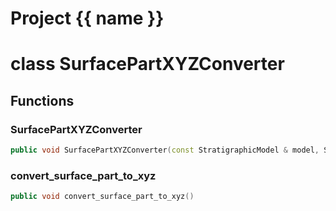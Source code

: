 <script setup>
import {useRoute} from 'vitepress'
const {path} = useRoute()
const tokens = path.split('/')
const words = tokens[2].split('-');
for (let i = 0; i < words.length; i++) {
    words[i] = words[i].charAt(0).toUpperCase() + words[i].slice(1);
    words[i] = words[i].replace('geode', 'Geode')
}
const name = words.join('-');
</script>
# Project {{ name }}

# class SurfacePartXYZConverter


## Functions

### SurfacePartXYZConverter

```cpp
public void SurfacePartXYZConverter(const StratigraphicModel & model, Span stratigraphic_surfaces, const uuid & block_id, SurfacePart & surface_part)
```


### convert_surface_part_to_xyz

```cpp
public void convert_surface_part_to_xyz()
```




